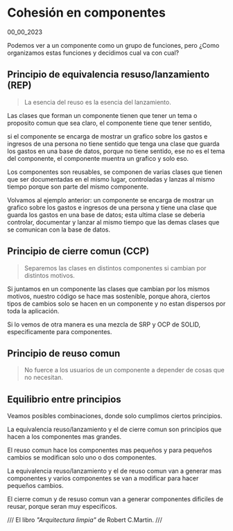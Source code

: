 # Cohesión en componentes
00_00_2023

Podemos ver a un componente como un grupo de funciones, pero ¿Como organizamos estas funciones y decidimos cual va con cual?

## Principio de equivalencia resuso/lanzamiento (REP)

> La esencia del reuso es la esencia del lanzamiento.

Las clases que forman un componente tienen que tener un tema o proposito comun que sea claro, el componente tiene que tener sentido, 

si el componente se encarga de mostrar un grafico sobre los gastos e ingresos de una persona no tiene sentido que tenga una clase que guarda los gastos en una base de datos, porque no tiene sentido, ese no es el tema del componente, el componente muentra un grafico y solo eso.

Los componentes son reusables, se componen de varias clases que tienen que ser documentadas en el mismo lugar, controladas y lanzas al mismo tiempo porque son parte del mismo componente. 

Volvamos al ejemplo anterior: un componente se encarga de mostrar un grafico sobre los gastos e ingresos de una persona y tiene una clase que guarda los gastos en una base de datos; esta ultima clase se deberia controlar, documentar y lanzar al mismo tiempo que las demas clases que se comunican con la base de datos.

## Principio de cierre comun (CCP)

> Separemos las clases en distintos componentes si cambian por distintos motivos.

Si juntamos en un componente las clases que cambian por los mismos motivos, nuestro código se hace mas sostenible, porque ahora, ciertos tipos de cambios solo se hacen en un componente y no estan dispersos por toda la aplicación.

Si lo vemos de otra manera es una mezcla de SRP y OCP de SOLID, especificamente para componentes.


## Principio de reuso comun

> No fuerce a los usuarios de un componente a depender de cosas que no necesitan.

## Equilibrio entre principios

Veamos posibles combinaciones, donde solo cumplimos ciertos principios.

La equivalencia reuso/lanzamiento y el de cierre comun son principios que hacen a los componentes mas grandes.

El reuso comun hace los componentes mas pequeños y para pequeños cambios se modifican solo uno o dos componentes.

La equivalencia reuso/lanzamiento y el de reuso comun van a generar mas componentes y varios componentes se van a modificar para hacer pequeños cambios.

El cierre comun y de resuso comun van a generar componentes dificiles de reusar, porque seran muy especificos.

/// 
El libro *"Arquitectura limpia"* de Robert C.Martin.
///
